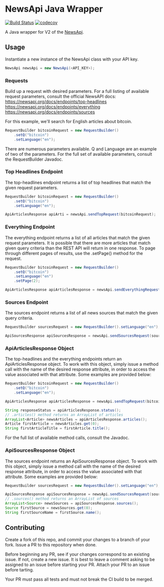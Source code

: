 # NewsApi Java Wrapper
[![Build Status](https://travis-ci.org/CCInCharge/NewsApi-Java-Wrapper.svg?branch=master)](https://travis-ci.org/CCInCharge/NewsApi-Java-Wrapper)
[![codecov](https://codecov.io/gh/CCInCharge/NewsApi-Java-Wrapper/branch/master/graph/badge.svg)](https://codecov.io/gh/CCInCharge/NewsApi-Java-Wrapper)

A Java wrapper for V2 of the [NewsApi](https://newsapi.org/). 

## Usage
Instantiate a new instance of the NewsApi class with your API key.
```java
NewsApi newsApi = new NewsApi(<API_KEY>);
```

### Requests
Build up a request with desired parameters. For a full listing of available request parameters, consult the official 
NewsAPI docs:
https://newsapi.org/docs/endpoints/top-headlines
https://newsapi.org/docs/endpoints/everything
https://newsapi.org/docs/endpoints/sources

For this example, we'll search for English articles about bitcoin.

```java
RequestBuilder bitcoinRequest = new RequestBuilder()
    .setQ("bitcoin")
    .setLanguage("en");
```

There are numerous parameters available. Q and Language are an example of two of the parameters. For the full set of 
available parameters, consult the RequestBuilder Javadoc.

### Top Headlines Endpoint
The top-headlines endpoint returns a list of top headlines that match the given request parameters.
```java
RequestBuilder bitcoinRequest = new RequestBuilder()
    .setQ("bitcoin")
    .setLanguage("en");

ApiArticlesResponse apiArti = newsApi.sendTopRequest(bitcoinRequest);
```

### Everything Endpoint
The everything endpoint returns a list of all articles that match the given request parameters.
It is possible that there are more articles that match given query criteria than the REST API will return in one 
response.
To page through different pages of results, use the .setPage() method for the request.
```java
RequestBuilder bitcoinRequest = new RequestBuilder()
    .setQ("bitcoin")
    .setLanguage("en")
    .setPage(2);

ApiArticlesResponse apiArticlesResponse = newsApi.sendEverythingRequest(bitcoinRequest);
```

### Sources Endpoint
The sources endpoint returns a list of all news sources that match the given query criteria.
```java
RequestBuilder sourcesRequest = new RequestBuilder().setLanguage("en");

ApiSourcesResponse apiSourcesResponse = newsApi.sendSourcesRequest(sourcesRequest);
```

### ApiArticlesResponse Object
The top-headlines and the everything endpoints return an ApiArticlesResponse object. To work with this object, simply 
issue a method call with the name of the desired response attribute, in order to access the value associated with that 
attribute. Some examples are provided below:
```java
RequestBuilder bitcoinRequest = new RequestBuilder()
    .setQ("bitcoin")
    .setLanguage("en");

ApiArticlesResponse apiArticlesResponse = newsApi.sendTopRequest(bitcoinRequest);

String responseStatus = apiArticlesResponse.status();
// .articles() method returns an ArrayList of articles
ArrayList<Article> newsArticles = apiArticlesResponse.articles();
Article firstArticle = newsArticles.get(0);
String firstArticleTitle = firstArticle.title();
```

For the full list of available method calls, consult the Javadoc.

### ApiSourcesResponse Object
The sources endpoint returns an ApiSourcesResponse object. To work with this object, simply issue a method call with 
the name of the desired response attribute, in order to access the value associated with that attribute. Some examples 
are provided below:

```java
RequestBuilder sourcesRequest = new RequestBuilder().setLanguage("en");

ApiSourcesResponse apiSourcesResponse = newsApi.sendSourcesRequest(sourcesRequest);
// .sources() method returns an ArrayList of sources
ArrayList<Source> newsSources = apiSourcesResponse.sources();
Source firstSource = newsSources.get(0);
String firstSourceName = firstSource.name();
```

## Contributing
Create a fork of this repo, and commit your changes to a branch of your fork. Issue a PR to this repository when done.

Before beginning any PR, see if your changes correspond to an existing issue. If not, create a new issue. It is best 
to leave a comment asking to be assigned to an issue before starting your PR. Attach your PR to an issue before 
tarting.

Your PR must pass all tests and must not break the CI build to be merged.